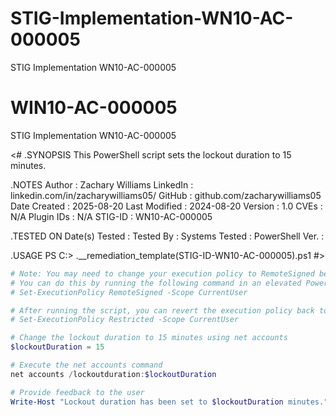 # STIG-Implementation-WN10-AC-000005
STIG Implementation WN10-AC-000005

# WIN10-AC-000005
STIG Implementation WN10-AC-000005

<#
.SYNOPSIS
    This PowerShell script sets the lockout duration to 15 minutes.

.NOTES
    Author          : Zachary Williams
    LinkedIn        : linkedin.com/in/zacharywilliams05/
    GitHub          : github.com/zacharywilliams05
    Date Created    : 2025-08-20
    Last Modified   : 2024-08-20
    Version         : 1.0
    CVEs            : N/A
    Plugin IDs      : N/A
    STIG-ID         : WN10-AC-000005

.TESTED ON
    Date(s) Tested  : 
    Tested By       : 
    Systems Tested  : 
    PowerShell Ver. : 

.USAGE
    PS C:\> .\__remediation_template(STIG-ID-WN10-AC-000005).ps1 
#>

```powershell
# Note: You may need to change your execution policy to RemoteSigned before running this script.
# You can do this by running the following command in an elevated PowerShell session:
# Set-ExecutionPolicy RemoteSigned -Scope CurrentUser

# After running the script, you can revert the execution policy back to Restricted by using:
# Set-ExecutionPolicy Restricted -Scope CurrentUser

# Change the lockout duration to 15 minutes using net accounts
$lockoutDuration = 15

# Execute the net accounts command
net accounts /lockoutduration:$lockoutDuration

# Provide feedback to the user
Write-Host "Lockout duration has been set to $lockoutDuration minutes."
```
